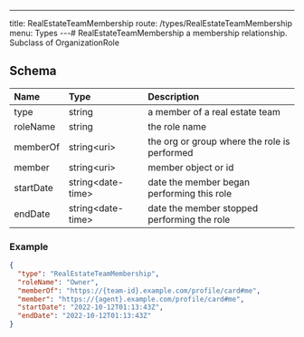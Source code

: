 ---
title: RealEstateTeamMembership
route: /types/RealEstateTeamMembership
menu: Types
---# RealEstateTeamMembership
a membership relationship.  Subclass of OrganizationRole


## Schema
| Name | Type | Description |
|:-----| :--- | :---------- |
| type | string | a member of a real estate team  |
| roleName | string | the role name  |
| memberOf | string&lt;uri&gt;  | the org or group where the role is performed  |
| member | string&lt;uri&gt;  | member object or id  |
| startDate | string&lt;date-time&gt;  | date the member began performing this role  |
| endDate | string&lt;date-time&gt;  | date the member stopped performing the role  |

### Example
```json
{
  "type": "RealEstateTeamMembership",
  "roleName": "Owner",
  "memberOf": "https://{team-id}.example.com/profile/card#me",
  "member": "https://{agent}.example.com/profile/card#me",
  "startDate": "2022-10-12T01:13:43Z",
  "endDate": "2022-10-12T01:13:43Z"
}
```
